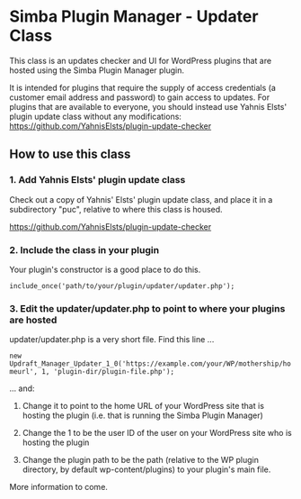 # Simba Plugin Manager - Updater Class

This class is an updates checker and UI for WordPress plugins that are hosted using the Simba Plugin Manager plugin.

It is intended for plugins that require the supply of access credentials (a customer email address and password) to gain access to updates. For plugins that are available to everyone, you should instead use Yahnis Elsts' plugin update class without any modifications: https://github.com/YahnisElsts/plugin-update-checker

## How to use this class

### 1. Add Yahnis Elsts' plugin update class

Check out a copy of Yahnis' Elsts' plugin update class, and place it in a subdirectory "puc", relative to where this class is housed.

https://github.com/YahnisElsts/plugin-update-checker

### 2. Include the class in your plugin

Your plugin's constructor is a good place to do this.

`include_once('path/to/your/plugin/updater/updater.php');`

### 3. Edit the updater/updater.php to point to where your plugins are hosted

updater/updater.php is a very short file. Find this line ...

`new Updraft_Manager_Updater_1_0('https://example.com/your/WP/mothership/homeurl', 1, 'plugin-dir/plugin-file.php');`

... and:

1. Change it to point to the home URL of your WordPress site that is hosting the plugin (i.e. that is running the Simba Plugin Manager)

2. Change the 1 to be the user ID of the user on your WordPress site who is hosting the plugin

3. Change the plugin path to be the path (relative to the WP plugin directory, by default wp-content/plugins) to your plugin's main file.

More information to come.
